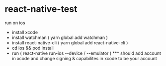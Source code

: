 # react-native-test

run on ios

- install xcode
- install watchman ( yarn global add watchman )
- install react-native-cli ( yarn global add react-native-cli )
- cd ios && pod install
- run ( react-native run-ios --device / --emulator )
*** should add account in xcode and change signing & capabilites in xcode to be your account
